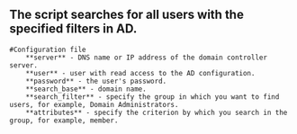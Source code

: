 ## The script searches for all users with the specified filters in AD. 

	#Configuration file
		**server** - DNS name or IP address of the domain controller server. 
		**user** - user with read access to the AD configuration. 
		**password** - the user's password. 
		**search_base** - domain name. 
		**search_filter** - specify the group in which you want to find users, for example, Domain Administrators. 
		**attributes** - specify the criterion by which you search in the group, for example, member.